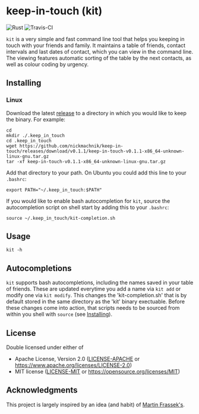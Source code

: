 # keep-in-touch (kit)

![Rust](https://github.com/nickmachnik/keep-in-touch/workflows/Rust/badge.svg)
![Travis-CI](https://travis-ci.org/nickmachnik/keep-in-touch.svg?branch=master)

`kit` is a very simple and fast command line tool that helps you keeping in touch with your friends and family. It maintains a table of friends, contact intervals and last dates of contact, which you can view in the command line. The viewing features automatic sorting of the table by the next contacts, as well as colour coding by urgency.

## Installing

### Linux

Download the latest [release](https://github.com/nickmachnik/keep-in-touch/releases/latest) to a directory in which you would like to keep the binary.
For example:

```
cd
mkdir ./.keep_in_touch
cd .keep_in_touch
wget https://github.com/nickmachnik/keep-in-touch/releases/download/v0.1.1/keep-in-touch-v0.1.1-x86_64-unknown-linux-gnu.tar.gz
tar -xf keep-in-touch-v0.1.1-x86_64-unknown-linux-gnu.tar.gz
```

Add that directory to your path. On Ubuntu you could add this line to your `.bashrc`:

```
export PATH="~/.keep_in_touch:$PATH"
```

If you would like to enable bash autocompletion for `kit`, source the autocompletion script on shell start by adding this to your `.bashrc`:

```
source ~/.keep_in_touch/kit-completion.sh
```

## Usage

```
kit -h
```

## Autocompletions

`kit` supports bash autocompletions, including the names saved in your table of friends. These are updated everytime you add a name via `kit add` or modify one via `kit modify`. This changes the 'kit-completion.sh' that is by default stored in the same directory as the 'kit' binary exectuable. Before these changes come into action, that scripts needs to be sourced from within you shell with `source` (see [Installing](#Installing)).

## License

Double licensed under either of

- Apache License, Version 2.0 ([LICENSE-APACHE](LICENSE-APACHE) or
  https://www.apache.org/licenses/LICENSE-2.0)
- MIT license ([LICENSE-MIT](LICENSE-MIT) or https://opensource.org/licenses/MIT)

## Acknowledgments

This project is largely inspired by an idea (and habit) of [Martin Frassek's](https://github.com/MFrassek).

<!-- 
End with an example of getting some data out of the system or using it for a little demo

## Running the tests

Explain how to run the automated tests for this system

### Break down into end to end tests

Explain what these tests test and why

```
Give an example
```

### And coding style tests

Explain what these tests test and why

```
Give an example
```

## Deployment

Add additional notes about how to deploy this on a live system

## Built With

* [Dropwizard](http://www.dropwizard.io/1.0.2/docs/) - The web framework used
* [Maven](https://maven.apache.org/) - Dependency Management
* [ROME](https://rometools.github.io/rome/) - Used to generate RSS Feeds

## Contributing

Please read [CONTRIBUTING.md](https://gist.github.com/PurpleBooth/b24679402957c63ec426) for details on our code of conduct, and the process for submitting pull requests to us.

## Versioning

We use [SemVer](http://semver.org/) for versioning. For the versions available, see the [tags on this repository](https://github.com/your/project/tags).

## Authors

* **Billie Thompson** - *Initial work* - [PurpleBooth](https://github.com/PurpleBooth)

See also the list of [contributors](https://github.com/your/project/contributors) who participated in this project.

## License

This project is licensed under the MIT License - see the [LICENSE.md](LICENSE.md) file for details

## Acknowledgments

* Hat tip to anyone whose code was used
* Inspiration
* etc

 -->